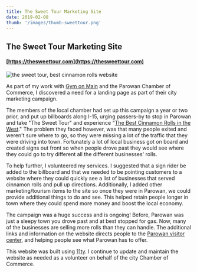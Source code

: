 ```yaml
---
title: The Sweet Tour Marketing Site
date: 2019-02-08
thumb: '/images/thumb-sweettour.png'
---
```


## The Sweet Tour Marketing Site
#### [https://thesweettour.com](https://thesweettour.com)

![the sweet tour, best cinnamon rolls website](/images/thumb-sweettour-full.png)

As part of my work with [Gym on Main](/posts/gym-on-main) and the Parowan Chamber of Commerce, I discovered a need for a landing page as part of their city marketing campaign.

The members of the local chamber had set up this campaign a year or two prior, and put up billboards along I-15, urging passers-by to stop in Parowan and take "The Sweet Tour" and experience "[The Best Cinnamon Rolls in the West](https://parowan.org/best-cinnamon-rolls-in-the-west/)." The problem they faced however, was that many people exited and weren't sure where to go, so they were missing a lot of the traffic that they were driving into town. Fortunately a lot of local business got on board and created signs out front so when people drove past they would see where they could go to try different all the different businesses' rolls.

To help further, I volunteered my services. I suggested that a sign rider be added to the billboard and that we needed to be pointing customers to a website where they could quickly see a list of businesses that served cinnamon rolls and pull up directions. Additionally, I added other marketing/tourism items to the site so once they were in Parowan, we could provide additional things to do and see. This helped retain people longer in town where they could spend more money and boost the local economy.

The campaign was a huge success and is ongoing! Before, Parowan was just a sleepy town you drove past and at best stopped for gas. Now, many of the businesses are selling more rolls than they can handle. The additional links and information on the website directs people to the [Parowan visitor center](https://parowan.org/tourism/), and helping people see what Parowan has to offer.

This website was built using [11ty](https://www.11ty.io/). I continue to update and maintain the website as needed as a volunteer on behalf of the city Chamber of Commerce.
